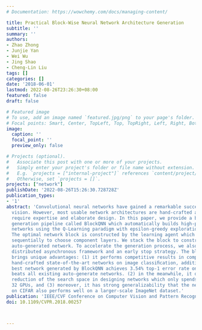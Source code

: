 ```yaml
---
# Documentation: https://wowchemy.com/docs/managing-content/

title: Practical Block-Wise Neural Network Architecture Generation
subtitle: ''
summary: ''
authors:
- Zhao Zhong
- Junjie Yan
- Wei Wu
- Jing Shao
- Cheng-Lin Liu
tags: []
categories: []
date: '2018-06-01'
lastmod: 2022-08-26T23:26:30+08:00
featured: false
draft: false

# Featured image
# To use, add an image named `featured.jpg/png` to your page's folder.
# Focal points: Smart, Center, TopLeft, Top, TopRight, Left, Right, BottomLeft, Bottom, BottomRight.
image:
  caption: ''
  focal_point: ''
  preview_only: false

# Projects (optional).
#   Associate this post with one or more of your projects.
#   Simply enter your project's folder or file name without extension.
#   E.g. `projects = ["internal-project"]` references `content/project/deep-learning/index.md`.
#   Otherwise, set `projects = []`.
projects: ["network"]
publishDate: '2022-08-26T15:26:30.728728Z'
publication_types:
- '1'
abstract: 'Convolutional neural networks have gained a remarkable success in computer
  vision. However, most usable network architectures are hand-crafted and usually
  require expertise and elaborate design. In this paper, we provide a block-wise network
  generation pipeline called BlockQNN which automatically builds high-performance
  networks using the Q-Learning paradigm with epsilon-greedy exploration strategy.
  The optimal network block is constructed by the learning agent which is trained
  sequentially to choose component layers. We stack the block to construct the whole
  auto-generated network. To accelerate the generation process, we also propose a
  distributed asynchronous framework and an early stop strategy. The block-wise generation
  brings unique advantages: (1) it performs competitive results in comparison to the
  hand-crafted state-of-the-art networks on image classiﬁcation, additionally, the
  best network generated by BlockQNN achieves 3.54% top-1 error rate on CIFAR-10 which
  beats all existing auto-generate networks. (2) in the meanwhile, it offers tremendous
  reduction of the search space in designing networks which only spends 3 days with
  32 GPUs, and (3) moreover, it has strong generalizability that the network built
  on CIFAR also performs well on a larger-scale ImageNet dataset.'
publication: 'IEEE/CVF Conference on Computer Vision and Pattern Recognition (**CVPR**), <span style="color:red">**Oral Presentation**</span>, 2018'
doi: 10.1109/CVPR.2018.00257



---
```

